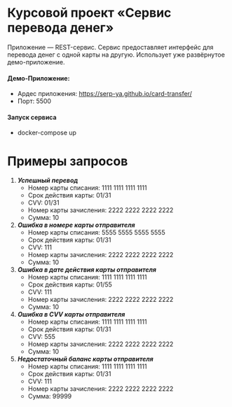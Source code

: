 # Курсовой проект «Сервис перевода денег»

Приложение — REST-сервис. Сервис предоставляет интерфейс для перевода денег 
с одной карты на другую. Использует уже развёрнутое демо-приложение.

#### Демо-Приложение:
- Ардес приложения: https://serp-ya.github.io/card-transfer/ 
- Порт: 5500

#### Запуск сервиса
- docker-compose up

# Примеры запросов
1. ***Успешный перевод***
    - Номер карты списания: 1111 1111 1111 1111
    - Срок действия карты:  01/31
    - СVV: 01/31
    - Номер карты зачисления: 2222 2222 2222 2222
    - Сумма: 10
2. ***Ошибка в номере карты отправителя***
   - Номер карты списания: 5555 5555 5555 5555
   - Срок действия карты:  01/31
   - СVV: 111
   - Номер карты зачисления: 2222 2222 2222 2222
   - Сумма: 10
3. ***Ошибка в дате действия карты отправителя***
   - Номер карты списания: 1111 1111 1111 1111
   - Срок действия карты:  01/55
   - СVV: 111
   - Номер карты зачисления: 2222 2222 2222 2222
   - Сумма: 10
4. ***Ошибка в CVV карты отправителя***
   - Номер карты списания: 1111 1111 1111 1111
   - Срок действия карты:  01/31
   - СVV: 555
   - Номер карты зачисления: 2222 2222 2222 2222
   - Сумма: 10
5. ***Недостаточный баланс карты отправителя***
   - Номер карты списания: 1111 1111 1111 1111
   - Срок действия карты:  01/31
   - СVV: 111
   - Номер карты зачисления: 2222 2222 2222 2222
   - Сумма: 99999
